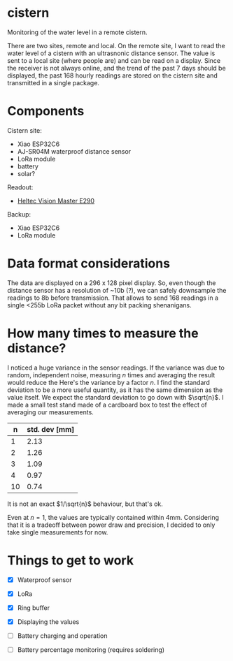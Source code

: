 # cistern
Monitoring of the water level in a remote cistern.

There are two sites, remote and local. On the remote site, I want to read
the water level of a cistern with an ultrasnonic distance sensor.
The value is sent to a local site (where people are) and can be read on a display.
Since the receiver is not always online, and the trend of the past 7 days should be
displayed, the past 168 hourly readings are stored on the cistern site and transmitted in a single package.

# Components
Cistern site:
- Xiao ESP32C6
- AJ-SR04M waterproof distance sensor
- LoRa module
- battery
- solar?

Readout:
- [Heltec Vision Master E290](https://docs.heltec.org/en/node/esp32/ht_vme290/index.html)

Backup:
- Xiao ESP32C6
- LoRa module


# Data format considerations
The data are displayed on a 296 x 128 pixel display.
So, even though the distance sensor has a resolution of ~10b (?), we can safely downsample
the readings to 8b before transmission.
That allows to send 168 readings in a single <255b LoRa packet without any bit packing shenanigans.

# How many times to measure the distance?
I noticed a huge variance in the sensor readings. If the variance was due to random, independent noise, measuring $n$ times and averaging the result would reduce the  Here's the variance by a factor $n$.
I find the standard deviation to be a more useful quantity, as it has the same dimension as the value itself.
We expect the standard deviation to go down with $\sqrt{n}$.
I made a small test stand made of a cardboard box to test the effect of averaging our measurements.

| n  | std. dev [mm] |
| -- | ------------- |
| 1  | 2.13          |
| 2  | 1.26          |
| 3  | 1.09          |
| 4  | 0.97          |
| 10 | 0.74          |

It is not an exact $1/\sqrt{n}$ behaviour, but that's ok.

Even at $n=1$, the values are typically contained within 4mm. Considering that it is a tradeoff between power draw and precision, I decided to only take single measurements for now.

# Things to get to work
- [x] Waterproof sensor
- [x] LoRa
- [x] Ring buffer
- [x] Displaying the values
- [ ] Battery charging and operation
- [ ] Battery percentage monitoring (requires soldering)

